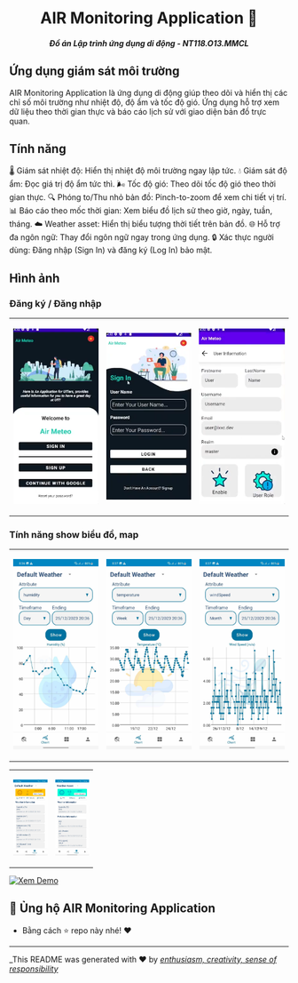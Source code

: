 <h1 align="center"> AIR Monitoring Application 👋</h1>
<h5 align="center"> Đồ án Lập trình ứng dụng di động - NT118.O13.MMCL </h5>

##  Ứng dụng giám sát môi trường
AIR Monitoring Application là ứng dụng di động giúp theo dõi và hiển thị các chỉ số môi trường như nhiệt độ, độ ẩm và tốc độ gió. Ứng dụng hỗ trợ xem dữ liệu theo thời gian thực và báo cáo lịch sử với giao diện bản đồ trực quan.

## Tính năng 
🌡️ Giám sát nhiệt độ: Hiển thị nhiệt độ môi trường ngay lập tức.
💧 Giám sát độ ẩm: Đọc giá trị độ ẩm tức thì.
🌬️ Tốc độ gió: Theo dõi tốc độ gió theo thời gian thực.
🔍 Phóng to/Thu nhỏ bản đồ: Pinch-to-zoom để xem chi tiết vị trí.
📊 Báo cáo theo mốc thời gian: Xem biểu đồ lịch sử theo giờ, ngày, tuần, tháng.
☁️ Weather asset: Hiển thị biểu tượng thời tiết trên bản đồ.
🌐 Hỗ trợ đa ngôn ngữ: Thay đổi ngôn ngữ ngay trong ứng dụng.
🔒 Xác thực người dùng: Đăng nhập (Sign In) và đăng ký (Log In) bảo mật.

## Hình ảnh
### Đăng ký / Đăng nhập 

<table style="width:100%">
<tr>
    <th> <p align="center">
       <img src="https://github.com/bskhoa/resource/blob/main/AIR%20Monitoring/Img/Air_meteo.png"><br>
    </p> </th>
    <th> <p align="center">
       <img src="https://github.com/bskhoa/resource/blob/main/AIR%20Monitoring/Img/Sign_in.png"><br>
    </p> </th>
    <th> <p align="center">
       <img src="https://github.com/bskhoa/resource/blob/main/AIR%20Monitoring/Img/User_Inf.png"><br>
    </p> </th>
</tr>
</table>

### Tính năng show biểu đồ, map
<table style="width:100%">
<tr>
    <th> <p align="center">
       <img src="https://github.com/bskhoa/resource/blob/main/AIR%20Monitoring/Img/Chart_1.png"><br>
    </p> </th>
    <th> <p align="center">
       <img src="https://github.com/bskhoa/resource/blob/main/AIR%20Monitoring/Img/Chart_3.png"><br>
    </p> </th>
    <th> <p align="center">
       <img src="https://github.com/bskhoa/resource/blob/main/AIR%20Monitoring/Img/Chart_4.png"><br>
    </p> </th>
</tr>
</table>

<table style="width:30%">
<tr>
    <th> <p align="center">
       <img src="https://github.com/bskhoa/resource/blob/main/AIR%20Monitoring/Img/Feature_1.png"><br>
    </p> </th>
    <th> <p align="center">
       <img src="https://github.com/bskhoa/resource/blob/main/AIR%20Monitoring/Img/Feature_2.png"><br>
    </p> </th>
</tr>
</table>

[![Xem Demo](https://i.sstatic.net/Vp2cE.png)](https://youtu.be/vt5fpE0bzSY)

## 👊 Ủng hộ AIR Monitoring Application
- Bằng cách ⭐️ repo này nhé! ❤️
---
_This README was generated with  ❤️  by _[enthusiasm, creativity, sense of responsibility](https://github.com/bskhoa/AIR-Monitoring-Application)_
